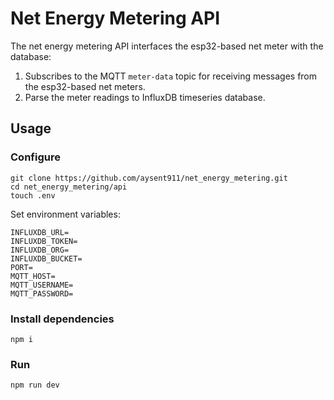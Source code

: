 
# Net Energy Metering API
The net energy metering API interfaces the esp32-based net meter with the database:  
1. Subscribes to the MQTT `meter-data` topic for receiving messages from the esp32-based net meters.
2. Parse the meter readings to InfluxDB timeseries database.  

## Usage
### Configure
```
git clone https://github.com/aysent911/net_energy_metering.git
cd net_energy_metering/api
touch .env
```
Set environment variables:
```
INFLUXDB_URL=
INFLUXDB_TOKEN=
INFLUXDB_ORG=
INFLUXDB_BUCKET=
PORT=
MQTT_HOST=
MQTT_USERNAME=
MQTT_PASSWORD=
```

### Install dependencies

```
npm i
```

### Run

```
npm run dev
```
